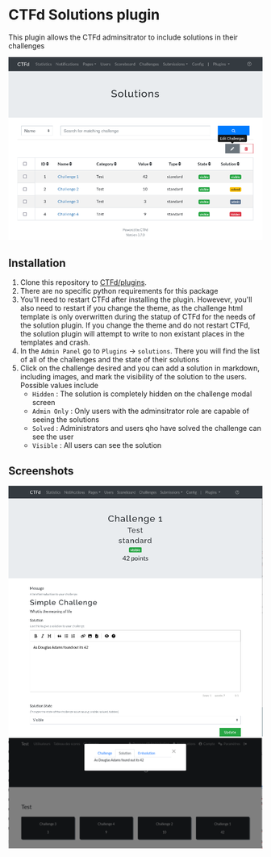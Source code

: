# CTFd Solutions plugin

This plugin allows the CTFd adminsitrator to include solutions in their challenges

![](screenshots/list.png)

## Installation

1. Clone this repository to [CTFd/plugins](https://github.com/CTFd/CTFd/tree/master/CTFd/plugins).
2. There are no specific python requirements for this package
3. You'll need to restart CTFd after installing the plugin. Howevevr, you'll also need to restart if you change the theme, as the challenge html template is only overwritten during the statup of CTFd for the needs of the solution plugin. If you change the theme and do not restart CTFd, the solution plugin will attempt to write to non existant places in the templates and crash.
4. In the `Admin Panel` go to `Plugins` -> `solutions`. There you will find the list of all of the challenges and the state of their solutions
5. Click on the challenge desired and you can add a solution in markdown, including images, and mark the visibility of the solution to the users. Possible values include
    - `Hidden` : The solution is completely hidden on the challenge modal screen
    - `Admin Only` : Only users with the adminsitrator role are capable of seeing the solutions
    - `Solved` : Administrators and users qho have solved the challenge can see the user
    - `Visible` : All users can see the solution

## Screenshots

![](screenshots/solution.png 'Add a solution')
![](screenshots/challenge.png 'See a solution')

